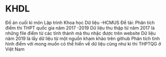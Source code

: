 # KHDL
Đồ án cuối kì môn Lập trình Khoa học Dữ liệu -HCMUS
Đề tài: Phân tích điểm thi THPT quốc gia năm 2017 -2019
Dữ liệu thu thập từ năm 2017 là những file điểm từ các tỉnh thành mà thu nhặc được trên website
Dữ liệu năm 2019 là lấy dữ liệu từ một nguồn kham khảo trên github
Phân tích tình hình điểm với mong muốn có thể hiển về dữ liệu cũng như kì thi THPTQG ở Việt Nam
